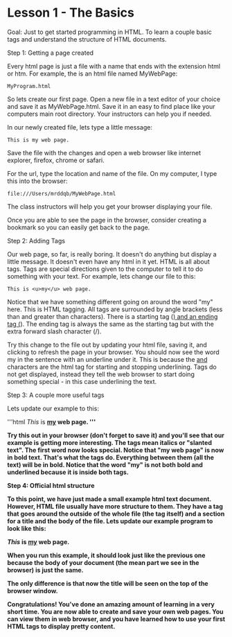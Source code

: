 Lesson 1 - The Basics
=====================

Goal:  Just to get started programming in HTML. To learn a couple basic tags and understand the structure of HTML documents.


Step 1:  Getting a page created

Every html page is just a file with a name that ends with the extension html or htm.  For example, the is an html file named MyWebPage:

	MyProgram.html
	
So lets create our first page.  Open a new file in a text editor of your choice and save it as MyWebPage.html.  Save it in an easy to find place like your computers main root directory.  Your instructors can help you if needed.

In our newly created file, lets type a little message:


	This is my web page.
	
Save the file with the changes and open a web browser like internet explorer, firefox, chrome or safari.

For the url, type the location and name of the file.  On my computer, I type this into the browser:

	file:///Users/mrddqb/MyWebPage.html
	
The class instructors will help you get your browser displaying your file.

Once you are able to see the page in the browser, consider creating a bookmark so you can easily get back to the page.  

Step 2:  Adding Tags

Our web page, so far, is really boring.  It doesn't do anything but display a little message.  It doesn't even have any html in it yet.  HTML is all about tags.  Tags are special directions given to the computer to tell it to do something with your text.  For example, lets change our file to this:

	This is <u>my</u> web page.
	
Notice that we have something different going on around the word "my" here.  This is HTML tagging.  All tags are surrounded by angle brackets (less than and greater than characters).  There is a starting tag (<u>) and an ending tag (</u>).  The ending tag is always the same as the starting tag but with the extra forward slash character (/).

Try this change to the file out by updating your html file, saving it, and clicking to refresh the page in your browser.  You should now see the word my in the sentence with an underline under it.  This is because the <u> and </u> characters are the html tag for starting and stopping underlining.  Tags do not get displayed, instead they tell the web browser to start doing something special - in this case underlining the text.


Step 3:  A couple more useful tags

Lets update our example to this:

'''html
	<i>This</i> is <b><u>my</u> web page<b>.
'''

Try this out in your browser (don't forget to save it) and you'll see that our example is getting more interesting.  The <i></i> tags mean italics or "slanted text".  The first word now looks special.  Notice that "my web page" is now in bold text. That's what the <b></b> tags do.  Everything between them (all the text) will be in bold.  Notice that the word "my" is not both bold and underlined because it is inside both tags.


Step 4:  Official html structure

To this point, we have just made a small example html text document.  However, HTML file usually have more structure to them.  They have a tag that goes around the outside of the whole file (the <html> tag itself) and a section for a title and the body of the file.  Lets update our example program to look like this:

<html>
	<title>
		My Example
	</title>
	<body>
		<i>This</i> is <b><u>my</u> web page<b>.
	</body>
</html>

When you run this example, it should look just like the previous one because the body of your document (the mean part we see in the browser) is just the same.

The only difference is that now the title will be seen on the top of the browser window.


Congratulations!  You've done an amazing amount of learning in a very short time.  You are now able to create and save your own web pages.  You can view them in web browser, and you have learned how to use your first HTML tags to display pretty content.
